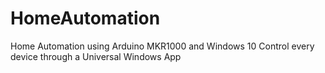 # HomeAutomation
Home Automation using Arduino MKR1000 and Windows 10
Control every device through a Universal Windows App
